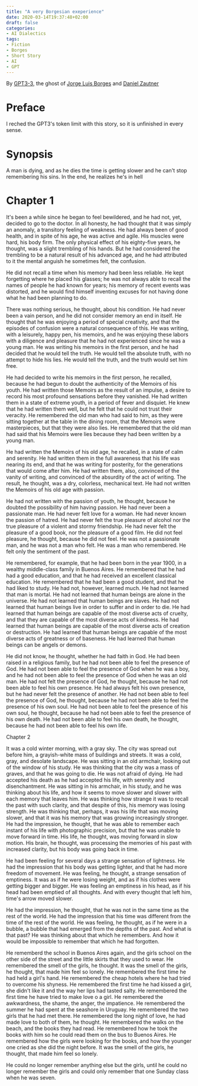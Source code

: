 ```yaml
---
title: "A very Borgesian exeperience"
date: 2020-03-14T19:37:48+02:00
draft: false
categories:
- AI Dialectics
tags:
- Fiction
- Borges
- Short Story
- AI
- GPT
---
```


By [GPT3-3](https://en.wikipedia.org/wiki/GPT-3), the ghost of [Jorge Luis Borges](https://en.wikipedia.org/wiki/Jorge_Luis_Borges) and [Daniel Zautner](/about)

# Preface

I reched the GPT3's token limit with this story, so it is unfinished in every sense.  

# Synopsis

A man is dying, and as he dies the time is getting slower and he can't stop remembering his sins. In the end, he realizes he's in hell

# Chapter 1

It's been a while since he began to feel bewildered, and he had not, yet, decided to go to the doctor. In all honesty, he had thought that it was simply an anomaly, a transitory feeling of weakness. He had always been of good health, and in spite of his age, he was active and agile. His muscles were hard, his body firm. The only physical effect of his eighty-five years, he thought, was a slight trembling of his hands. But he had considered the trembling to be a natural result of his advanced age, and he had attributed to it the mental anguish he sometimes felt, the confusion.

He did not recall a time when his memory had been less reliable. He kept forgetting where he placed his glasses; he was not always able to recall the names of people he had known for years; his memory of recent events was distorted, and he would find himself inventing excuses for not having done what he had been planning to do.

There was nothing serious, he thought, about his condition. He had never been a vain person, and he did not consider memory an end in itself. He thought that he was enjoying a period of special creativity, and that the episodes of confusion were a natural consequence of this. He was writing, with a leisurely, happy pen, his memoirs, and he was enjoying these labors with a diligence and pleasure that he had not experienced since he was a young man. He was writing his memoirs in the first person, and he had decided that he would tell the truth. He would tell the absolute truth, with no attempt to hide his lies. He would tell the truth, and the truth would set him free.

He had decided to write his memoirs in the first person, he recalled, because he had begun to doubt the authenticity of the Memoirs of his youth. He had written those Memoirs as the result of an impulse, a desire to record his most profound sensations before they vanished. He had written them in a state of extreme youth, in a period of fever and disquiet. He knew that he had written them well, but he felt that he could not trust their veracity. He remembered the old man who had said to him, as they were sitting together at the table in the dining room, that the Memoirs were masterpieces, but that they were also lies. He remembered that the old man had said that his Memoirs were lies because they had been written by a young man.

He had written the Memoirs of his old age, he recalled, in a state of calm and serenity. He had written them in the full awareness that his life was nearing its end, and that he was writing for posterity, for the generations that would come after him. He had written them, also, convinced of the vanity of writing, and convinced of the absurdity of the act of writing. The result, he thought, was a dry, colorless, mechanical text. He had not written the Memoirs of his old age with passion.

He had not written with the passion of youth, he thought, because he doubted the possibility of him having passion. He had never been a passionate man. He had never felt love for a woman. He had never known the passion of hatred. He had never felt the true pleasure of alcohol nor the true pleasure of a violent and stormy friendship. He had never felt the pleasure of a good book, nor the pleasure of a good film. He did not feel pleasure, he thought, because he did not feel. He was not a passionate man, and he was not a man who felt. He was a man who remembered. He felt only the sentiment of the past.

He remembered, for example, that he had been born in the year 1900, in a wealthy middle-class family in Buenos Aires. He remembered that he had had a good education, and that he had received an excellent classical education. He remembered that he had been a good student, and that he had liked to study. He had not, however, learned much. He had not learned that man is mortal. He had not learned that human beings are alone in the universe. He had not learned that human beings are slaves. He had not learned that human beings live in order to suffer and in order to die. He had learned that human beings are capable of the most diverse acts of cruelty, and that they are capable of the most diverse acts of kindness. He had learned that human beings are capable of the most diverse acts of creation or destruction. He had learned that human beings are capable of the most diverse acts of greatness or of baseness. He had learned that human beings can be angels or demons.

He did not know, he thought, whether he had faith in God. He had been raised in a religious family, but he had not been able to feel the presence of God. He had not been able to feel the presence of God when he was a boy, and he had not been able to feel the presence of God when he was an old man. He had not felt the presence of God, he thought, because he had not been able to feel his own presence. He had always felt his own presence, but he had never felt the presence of another. He had not been able to feel the presence of God, he thought, because he had not been able to feel the presence of his own soul. He had not been able to feel the presence of his own soul, he thought, because he had not been able to feel the presence of his own death. He had not been able to feel his own death, he thought, because he had not been able to feel his own life.


Chapter 2

It was a cold winter morning, with a gray sky. The city was spread out before him, a grayish-white mass of buildings and streets. It was a cold, gray, and desolate landscape. He was sitting in an old armchair, looking out of the window of his study. He was thinking that the city was a mass of graves, and that he was going to die. He was not afraid of dying. He had accepted his death as he had accepted his life, with serenity and disenchantment. He was sitting in his armchair, in his study, and he was thinking about his life, and how it seems to move slower and slower with each memory that leaves him. He was thinking how strange it was to recall the past with such clarity, and that despite of this, his memory was losing strength. He was thinking that, perhaps, it was his life that was moving slower, and that it was his memory that was growing increasingly stronger. He had the impression, he thought, that he was able to remember each instant of his life with photographic precision, but that he was unable to move forward in time. His life, he thought, was moving forward in slow motion. His brain, he thought, was processing the memories of his past with increased clarity, but his body was going back in time.

He had been feeling for several days a strange sensation of lightness. He had the impression that his body was getting lighter, and that he had more freedom of movement. He was feeling, he thought, a strange sensation of emptiness. It was as if he were losing weight, and as if his clothes were getting bigger and bigger. He was feeling an emptiness in his head, as if his head had been emptied of all thoughts. And with every thought that left him, time's arrow moved slower.

He had the impression, he thought, that he was not in the same time as the rest of the world. He had the impression that his time was different from the time of the rest of the world. He was feeling, he thought, as if he were in a bubble, a bubble that had emerged from the depths of the past. And what is that past? He was thinking about that which he remembers. And how it would be impossible to remember that which he had forgotten.

He rememberd the school in Buenos Aires again, and the girls school on the other side of the street and the little skirts that they used to wear. He remembered the smell of the girls, he thought. It was the smell of the girls, he thought, that made him feel so lonely. He remembered the first time he had held a girl's hand. He remembered the cheap hotels where he had tried to overcome his shyness. He remembered the first time he had kissed a girl, she didn't like it and the way her lips had tasted salty.  He remembered the first time he have tried to make love o a girl. He remembered the awkwardness, the shame, the anger, the impatience. He remembered the summer he had spent at the seashore in Uruguay. He remembered the two girls that he had met there. He remembered the long night of love, he had made love to both of them, he thought. He remembered the walks on the beach, and the books they had read. He remembered how he took the books with him so he could read them on the bus to Buenos Aires. He remembered how the girls were looking for the books, and how the younger one cried as she did the night before. It was the smell of the girls, he thought, that made him feel so lonely.

He could no longer remember anything else but the girls, until he could no longer remember the girls and could only remember that one Sunday class when he was seven.